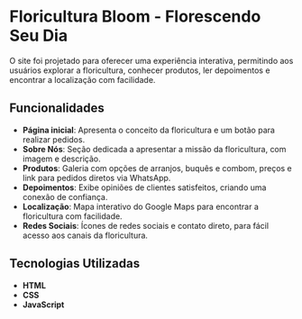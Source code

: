 # Floricultura Bloom - Florescendo Seu Dia

 O site foi projetado para oferecer uma experiência interativa, permitindo aos usuários explorar a floricultura, conhecer produtos, ler depoimentos e encontrar a localização com facilidade.

## Funcionalidades

- **Página inicial**: Apresenta o conceito da floricultura e um botão para realizar pedidos.
- **Sobre Nós**: Seção dedicada a apresentar a missão da floricultura, com imagem e descrição.
- **Produtos**: Galeria com opções de arranjos, buquês e combom, preços e link para pedidos diretos via WhatsApp.
- **Depoimentos**: Exibe opiniões de clientes satisfeitos, criando uma conexão de confiança.
- **Localização**: Mapa interativo do Google Maps para encontrar a floricultura com facilidade.
- **Redes Sociais**: Ícones de redes sociais e contato direto, para fácil acesso aos canais da floricultura.

## Tecnologias Utilizadas

- **HTML**
- **CSS**
- **JavaScript**
